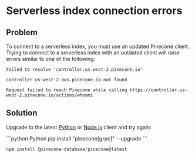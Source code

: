 # Serverless index connection errors

## Problem

To connect to a serverless index, you must use an updated Pinecone client. Trying to connect to a serverless index with an outdated client will raise errors similar to one of the following:

```console console
Failed to resolve 'controller.us-west-2.pinecone.io'

controller.us-west-2-aws.pinecone.io not found

Request failed to reach Pinecone while calling https://controller.us-west-2.pinecone.io/actions/whoami
```

## Solution

Upgrade to the latest [Python](https://github.com/pinecone-io/pinecone-python-client/blob/main/README.md) or [Node.js](https://sdk.pinecone.io/typescript/) client and try again:

<CodeGroup>
  ```python Python
  pip install "pinecone[grpc]" --upgrade
  ```

  ```js JavaScript
  npm install @pinecone-database/pinecone@latest
  ```
</CodeGroup>
